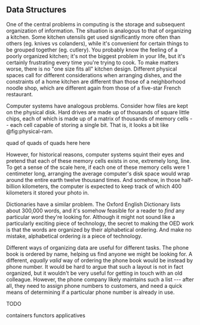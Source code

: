 ## Data Structures

One of the central problems in computing is the storage and subsequent
organization of information. The situation is analogous to that of organizing a
kitchen. Some kitchen utensils get used significantly more often than others
(eg. knives vs colanders), while it's convenient for certain things to be
grouped together (eg. cutlery). You probably know the feeling of a poorly
organized kitchen; it's not the biggest problem in your life, but it's certainly
frustrating every time you're trying to cook. To make matters worse, there is no
"one size fits all" kitchen design. Different physical spaces call for different
considerations when arranging dishes, and the constraints of a home kitchen are
different than those of a neighborhood noodle shop, which are different again
from those of a five-star French restaurant.

Computer systems have analogous problems. Consider how files are kept on the
physical disk. Hard drives are made up of thousands of square little chips, each
of which is made up of a matrix of thousands of memory cells -- each cell
capable of storing a single bit. That is, it looks a bit like @fig:physical-ram.

quad of quads of quads here here

However, for historical reasons, computer systems squint their eyes and pretend
that each of these memory cells exists in one, extremely long, line. To get a
sense of the scale here, if each one of these memory cells were 1 centimeter
long, arranging the average computer's disk space would wrap around the entire
earth twelve thousand times. And somehow, in those half-billion kilometers, the
computer is expected to keep track of which 400 kilometers it stored your photo
in.

Dictionaries have a similar problem. The Oxford English Dictionary lists about
300,000 words, and it's somehow feasible for a reader to *find* any particular
word they're looking for. Although it might not sound like a particularly
exciting piece of technology, the secret to making the OED work is that the
words are organized by their alphabetical ordering. And make no mistake,
alphabetical ordering *is* a piece of technology.

Different ways of organizing data are useful for different tasks. The phone book
is ordered by name, helping us find anyone we might be looking for. A different,
*equally valid* way of ordering the phone book would be instead by phone number.
It would be hard to argue that such a layout is not in fact organized, but it
wouldn't be very useful for getting in touch with an old colleague. However, the
phone company likely maintains such a list --- after all, they need to assign
phone numbers to customers, and need a quick means of determining if a
particular phone number is already in use.


TODO

containers
functors
applicatives
